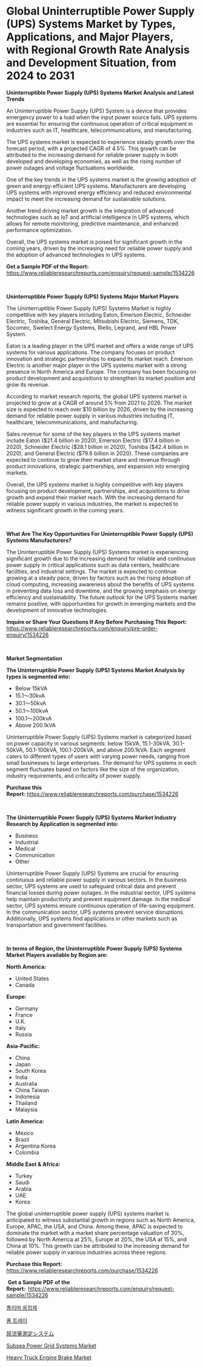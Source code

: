 <p><h1>Global Uninterruptible Power Supply (UPS) Systems Market by Types, Applications, and Major Players, with Regional Growth Rate Analysis and Development Situation, from 2024 to 2031</h1></p><p><strong>Uninterruptible Power Supply (UPS) Systems Market Analysis and Latest Trends</strong></p>
<p><p>An Uninterruptible Power Supply (UPS) System is a device that provides emergency power to a load when the input power source fails. UPS systems are essential for ensuring the continuous operation of critical equipment in industries such as IT, healthcare, telecommunications, and manufacturing.</p><p>The UPS systems market is expected to experience steady growth over the forecast period, with a projected CAGR of 4.5%. This growth can be attributed to the increasing demand for reliable power supply in both developed and developing economies, as well as the rising number of power outages and voltage fluctuations worldwide.</p><p>One of the key trends in the UPS systems market is the growing adoption of green and energy-efficient UPS systems. Manufacturers are developing UPS systems with improved energy efficiency and reduced environmental impact to meet the increasing demand for sustainable solutions.</p><p>Another trend driving market growth is the integration of advanced technologies such as IoT and artificial intelligence in UPS systems, which allows for remote monitoring, predictive maintenance, and enhanced performance optimization.</p><p>Overall, the UPS systems market is poised for significant growth in the coming years, driven by the increasing need for reliable power supply and the adoption of advanced technologies in UPS systems.</p></p>
<p><strong>Get a Sample PDF of the Report:&nbsp;</strong> <a href="https://www.reliableresearchreports.com/enquiry/request-sample/1534226">https://www.reliableresearchreports.com/enquiry/request-sample/1534226</a></p>
<p>&nbsp;</p>
<p><strong>Uninterruptible Power Supply (UPS) Systems Major Market Players</strong></p>
<p><p>The Uninterruptible Power Supply (UPS) Systems Market is highly competitive with key players including Eaton, Emerson Electric, Schneider Electric, Toshiba, General Electric, Mitsubishi Electric, Siemens, TDK, Socomec, Swelect Energy Systems, Riello, Legrand, and HBL Power System. </p><p>Eaton is a leading player in the UPS market and offers a wide range of UPS systems for various applications. The company focuses on product innovation and strategic partnerships to expand its market reach. Emerson Electric is another major player in the UPS systems market with a strong presence in North America and Europe. The company has been focusing on product development and acquisitions to strengthen its market position and grow its revenue.</p><p>According to market research reports, the global UPS systems market is projected to grow at a CAGR of around 5% from 2021 to 2026. The market size is expected to reach over $10 billion by 2026, driven by the increasing demand for reliable power supply in various industries including IT, healthcare, telecommunications, and manufacturing.</p><p>Sales revenue for some of the key players in the UPS systems market include Eaton ($21.4 billion in 2020), Emerson Electric ($17.4 billion in 2020), Schneider Electric ($28.1 billion in 2020), Toshiba ($42.4 billion in 2020), and General Electric ($79.6 billion in 2020). These companies are expected to continue to grow their market share and revenue through product innovations, strategic partnerships, and expansion into emerging markets.</p><p>Overall, the UPS systems market is highly competitive with key players focusing on product development, partnerships, and acquisitions to drive growth and expand their market reach. With the increasing demand for reliable power supply in various industries, the market is expected to witness significant growth in the coming years.</p></p>
<p>&nbsp;</p>
<p><strong>What Are The Key Opportunities For Uninterruptible Power Supply (UPS) Systems Manufacturers?</strong></p>
<p><p>The Uninterruptible Power Supply (UPS) Systems market is experiencing significant growth due to the increasing demand for reliable and continuous power supply in critical applications such as data centers, healthcare facilities, and industrial settings. The market is expected to continue growing at a steady pace, driven by factors such as the rising adoption of cloud computing, increasing awareness about the benefits of UPS systems in preventing data loss and downtime, and the growing emphasis on energy efficiency and sustainability. The future outlook for the UPS Systems market remains positive, with opportunities for growth in emerging markets and the development of innovative technologies.</p></p>
<p><strong>Inquire or Share Your Questions If Any Before Purchasing This Report:</strong> <a href="https://www.reliableresearchreports.com/enquiry/pre-order-enquiry/1534226">https://www.reliableresearchreports.com/enquiry/pre-order-enquiry/1534226</a></p>
<p>&nbsp;</p>
<p><strong>Market Segmentation</strong></p>
<p><strong>The Uninterruptible Power Supply (UPS) Systems Market Analysis by types is segmented into:</strong></p>
<p><ul><li>Below 15kVA</li><li>15.1～30kvA</li><li>30.1～50kvA</li><li>50.1～100kvA</li><li>100.1～200kvA</li><li>Above 200.1kVA</li></ul></p>
<p><p>Uninterruptible Power Supply (UPS) Systems market is categorized based on power capacity in various segments: below 15kVA, 15.1-30kVA, 30.1-50kVA, 50.1-100kVA, 100.1-200kVA, and above 200.1kVA. Each segment caters to different types of users with varying power needs, ranging from small businesses to large enterprises. The demand for UPS systems in each segment fluctuates based on factors like the size of the organization, industry requirements, and criticality of power supply.</p></p>
<p><strong>Purchase this Report:&nbsp;</strong><a href="https://www.reliableresearchreports.com/purchase/1534226">https://www.reliableresearchreports.com/purchase/1534226</a></p>
<p>&nbsp;</p>
<p><strong>The Uninterruptible Power Supply (UPS) Systems Market Industry Research by Application is segmented into:</strong></p>
<p><ul><li>Business</li><li>Industrial</li><li>Medical</li><li>Communication</li><li>Other</li></ul></p>
<p><p>Uninterruptible Power Supply (UPS) Systems are crucial for ensuring continuous and reliable power supply in various sectors. In the business sector, UPS systems are used to safeguard critical data and prevent financial losses during power outages. In the industrial sector, UPS systems help maintain productivity and prevent equipment damage. In the medical sector, UPS systems ensure continuous operation of life-saving equipment. In the communication sector, UPS systems prevent service disruptions. Additionally, UPS systems find applications in other markets such as transportation and government facilities.</p></p>
<p>&nbsp;</p>
<p><strong>In terms of Region, the Uninterruptible Power Supply (UPS) Systems Market Players available by Region are:</strong></p>
<p>
    <p> <strong> North America: </strong>
        <ul>
            <li>United States</li>
            <li>Canada</li>
        </ul>
        </p> 
    <p> <strong> Europe: </strong>
        <ul>
            <li>Germany</li>
            <li>France</li>
            <li>U.K.</li>
            <li>Italy</li>
            <li>Russia</li>
        </ul>
        </p> 
    <p> <strong> Asia-Pacific: </strong>
        <ul>
            <li>China</li>
            <li>Japan</li>
            <li>South Korea</li>
            <li>India</li>
            <li>Australia</li>
            <li>China Taiwan</li>
            <li>Indonesia</li>
            <li>Thailand</li>
            <li>Malaysia</li>
        </ul>
        </p> 
    <p> <strong> Latin America: </strong>
        <ul>
            <li>Mexico</li>
            <li>Brazil</li>
            <li>Argentina Korea</li>
            <li>Colombia</li>
        </ul>
        </p> 
    <p> <strong> Middle East & Africa: </strong>
        <ul>
            <li>Turkey</li>
            <li>Saudi</li>
            <li>Arabia</li>
            <li>UAE</li>
            <li>Korea</li>
        </ul>
    </p>
    </p>
<p><p>The global uninterruptible power supply (UPS) systems market is anticipated to witness substantial growth in regions such as North America, Europe, APAC, the USA, and China. Among these, APAC is expected to dominate the market with a market share percentage valuation of 30%, followed by North America at 25%, Europe at 20%, the USA at 15%, and China at 10%. This growth can be attributed to the increasing demand for reliable power supply in various industries across these regions.</p></p>
<p><strong>Purchase this Report: </strong><a href="https://www.reliableresearchreports.com/purchase/1534226">https://www.reliableresearchreports.com/purchase/1534226</a></p>
<p>&nbsp;<strong>Get a Sample PDF of the Report:&nbsp;&nbsp;</strong><a href="https://www.reliableresearchreports.com/enquiry/request-sample/1534226">https://www.reliableresearchreports.com/enquiry/request-sample/1534226</a></p>
<p><strong></strong></p>
<p><p><a href="https://medium.com/@rudyswaniafgwski56664/%EA%B3%A0%EB%B6%84%EC%9E%90-%ED%94%8C%EB%A1%9C%ED%81%98%EB%9E%80%ED%8A%B8-%EC%8B%9C%EC%9E%A5-%EB%B3%B4%EA%B3%A0%EC%84%9C%EB%8A%94-%EC%9D%B4-%EC%8B%9C%EC%9E%A5%EC%9D%98-%EC%B5%9C%EC%8B%A0-%ED%8A%B8%EB%A0%8C%EB%93%9C%EC%99%80-%EC%84%B1%EC%9E%A5-%EA%B8%B0%ED%9A%8C%EB%A5%BC-%EB%B3%B4%EC%97%AC%EC%A4%8D%EB%8B%88%EB%8B%A4-37b90b864248">폴리머 응집제</a></p><p><a href="https://github.com/bunxhcci35271755/Market-Research-Report-List-1/blob/main/879770315691.md">폼 트레이</a></p><p><a href="https://github.com/hwbcz413288296/Market-Research-Report-List-1/blob/main/843966516711.md">尿流量測定システム</a></p><p><a href="https://github.com/derrinmiltonellis35gcl/Market-Research-Report-List-2/blob/main/subsea-power-grid-systems-market.md">Subsea Power Grid Systems Market</a></p><p><a href="https://issuu.com/reportprime-2/docs/heavy-truck-engine-brake-market-size-2030.pptx">Heavy Truck Engine Brake Market</a></p></p>